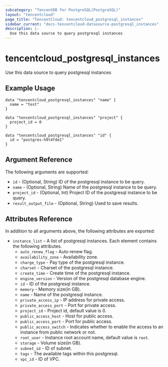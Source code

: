 ```yaml
---
subcategory: "TencentDB for PostgreSQL(PostgreSQL)"
layout: "tencentcloud"
page_title: "TencentCloud: tencentcloud_postgresql_instances"
sidebar_current: "docs-tencentcloud-datasource-postgresql_instances"
description: |-
  Use this data source to query postgresql instances
---
```


# tencentcloud_postgresql_instances

Use this data source to query postgresql instances

## Example Usage

```hcl
data "tencentcloud_postgresql_instances" "name" {
  name = "test"
}

data "tencentcloud_postgresql_instances" "project" {
  project_id = 0
}

data "tencentcloud_postgresql_instances" "id" {
  id = "postgres-h9t4fde1"
}
```

## Argument Reference

The following arguments are supported:

* `id` - (Optional, String) ID of the postgresql instance to be query.
* `name` - (Optional, String) Name of the postgresql instance to be query.
* `project_id` - (Optional, Int) Project ID of the postgresql instance to be query.
* `result_output_file` - (Optional, String) Used to save results.

## Attributes Reference

In addition to all arguments above, the following attributes are exported:

* `instance_list` - A list of postgresql instances. Each element contains the following attributes.
  * `auto_renew_flag` - Auto renew flag.
  * `availability_zone` - Availability zone.
  * `charge_type` - Pay type of the postgresql instance.
  * `charset` - Charset of the postgresql instance.
  * `create_time` - Create time of the postgresql instance.
  * `engine_version` - Version of the postgresql database engine.
  * `id` - ID of the postgresql instance.
  * `memory` - Memory size(in GB).
  * `name` - Name of the postgresql instance.
  * `private_access_ip` - IP address for private access.
  * `private_access_port` - Port for private access.
  * `project_id` - Project id, default value is 0.
  * `public_access_host` - Host for public access.
  * `public_access_port` - Port for public access.
  * `public_access_switch` - Indicates whether to enable the access to an instance from public network or not.
  * `root_user` - Instance root account name, default value is `root`.
  * `storage` - Volume size(in GB).
  * `subnet_id` - ID of subnet.
  * `tags` - The available tags within this postgresql.
  * `vpc_id` - ID of VPC.


